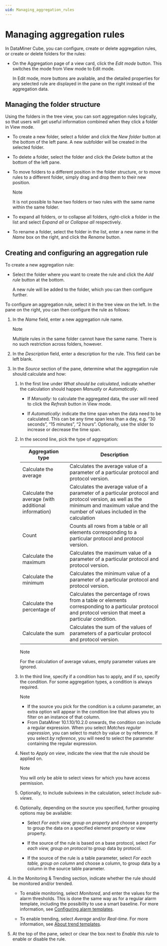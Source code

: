 ```yaml
---
uid: Managing_aggregation_rules
---
```


# Managing aggregation rules

In DataMiner Cube, you can configure, create or delete aggregation rules, or create or delete folders for the rules:

- On the Aggregation page of a view card, click the *Edit mode* button. This switches the mode from View mode to Edit mode.

    In Edit mode, more buttons are available, and the detailed properties for any selected rule are displayed in the pane on the right instead of the aggregation data.

## Managing the folder structure

Using the folders in the tree view, you can sort aggregation rules logically, so that users will get useful information combined when they click a folder in View mode.

- To create a new folder, select a folder and click the *New folder* button at the bottom of the left pane. A new subfolder will be created in the selected folder.

- To delete a folder, select the folder and click the *Delete* button at the bottom of the left pane.

- To move folders to a different position in the folder structure, or to move rules to a different folder, simply drag and drop them to their new position.

    > [!NOTE]
    > It is not possible to have two folders or two rules with the same name within the same folder.

- To expand all folders, or to collapse all folders, right-click a folder in the list and select *Expand all* or *Collapse all* respectively.

- To rename a folder, select the folder in the list, enter a new name in the *Name* box on the right, and click the *Rename* button.

## Creating and configuring an aggregation rule

To create a new aggregation rule:

- Select the folder where you want to create the rule and click the *Add rule* button at the bottom.

    A new rule will be added to the folder, which you can then configure further.

To configure an aggregation rule, select it in the tree view on the left. In the pane on the right, you can then configure the rule as follows:

1. In the *Name* field, enter a new aggregation rule name.

    > [!NOTE]
    > Multiple rules in the same folder cannot have the same name. There is no such restriction across folders, however.

2. In the *Description* field, enter a description for the rule. This field can be left blank.

3. In the *Source* section of the pane, determine what the aggregation rule should calculate and how:

    1. In the first line under *What should be calculated*, indicate whether the calculation should happen *Manually* or *Automatically*.

        - If *Manually*: to calculate the aggregated data, the user will need to click the *Refresh* button in View mode.

        - If *Automatically*: indicate the time span when the data need to be calculated. This can be any time span less than a day, e.g. “30 seconds”, “15 minutes”, “2 hours”. Optionally, use the slider to increase or decrease the time span.

    2. In the second line, pick the type of aggregation:

        | Aggregation type                                  | Description                                                                                                                                                                              |
        |-----------------------------------------------------|------------------------------------------------------------------------------------------------------------------------------------------------------------------------------------------|
        | Calculate the average                               | Calculates the average value of a parameter of a particular protocol and protocol version.                                                                                               |
        | Calculate the average (with additional information) | Calculates the average value of a parameter of a particular protocol and protocol version, as well as the minimum and maximum value and the number of values included in the calculation |
        | Count                                               | Counts all rows from a table or all elements corresponding to a particular protocol and protocol version.                                                                                |
        | Calculate the maximum                               | Calculates the maximum value of a parameter of a particular protocol and protocol version.                                                                                               |
        | Calculate the minimum                               | Calculates the minimum value of a parameter of a particular protocol and protocol version.                                                                                               |
        | Calculate the percentage of                         | Calculates the percentage of rows from a table or elements corresponding to a particular protocol and protocol version that meet a particular condition.                                 |
        | Calculate the sum                                   | Calculates the sum of the values of parameters of a particular protocol and protocol version.                                                                                            |

        > [!NOTE]
        > For the calculation of average values, empty parameter values are ignored.

    3. In the third line, specify if a condition has to apply, and if so, specify the condition. For some aggregation types, a condition is always required.

        > [!NOTE]
        > - If the source you pick for the condition is a column parameter, an extra option will appear in the condition line that allows you to filter on an instance of that column.
        > - From DataMiner 10.1.10/10.2.0 onwards, the condition can include a regular expression. When you select *Matches regular expression*, you can select to match by value or by reference. If you select *by reference*, you will need to select the parameter containing the regular expression.

    4. Next to *Apply on view*, indicate the view that the rule should be applied on.

        > [!NOTE]
        > You will only be able to select views for which you have access permission.

    5. Optionally, to include subviews in the calculation, select *Include sub-views*.

    6. Optionally, depending on the source you specified, further grouping options may be available:

        - Select *For each view, group on property* and choose a property to group the data on a specified element property or view property.

        - If the source of the rule is based on a base protocol, select *For each view, group on protocol* to group data by protocol.

        - If the source of the rule is a table parameter, select *For each table, group on column* and choose a column, to group data by a column in the source table parameter.

4. In the Monitoring & Trending section, indicate whether the rule should be monitored and/or trended.

    - To enable monitoring, select *Monitored*, and enter the values for the alarm thresholds. This is done the same way as for a regular alarm template, including the possibility to use a smart baseline. For more information, see [Configuring alarm templates](xref:Configuring_alarm_templates).

    - To enable trending, select *Average* and/or *Real-time*. For more information, see [About trend templates](xref:About_trend_templates).

5. At the top of the pane, select or clear the box next to *Enable this rule* to enable or disable the rule.
